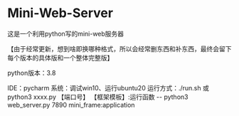 # Mini-Web-Server
这是一个利用python写的mini-web服务器

【由于经常更新，想到啥即换哪种格式，所以会经常删东西和补东西，最终会留下每个版本的具体版和一个整体完整版】

python版本：3.8

IDE：pycharm
系统：调试win10、运行ubuntu20
运行方式：./run.sh 或 python3 xxxx.py 【端口号】 【框架模板】:运行函数 -- python3 web_server.py 7890 mini_frame:application


